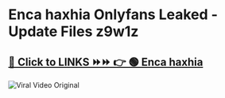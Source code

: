 
 # Enca haxhia Onlyfans Leaked - Update Files z9w1z

## <h2><a href="https://clipsfans.com/Enca_haxhia&ref=git">🔗 Click to LINKS ⏩⏩ 👉 🟢 Enca haxhia </a></h2>

<a href="https://clipsfans.com/Enca_haxhia&ref=git" rel="nofollow" data-target="animated-image.originalLink"><img src="https://i.ibb.co.com/xMMVF88/686577567.gif" alt="Viral Video Original" style="max-width: 100%; display: inline-block;" data-target="animated-image.originalImage"></a>

